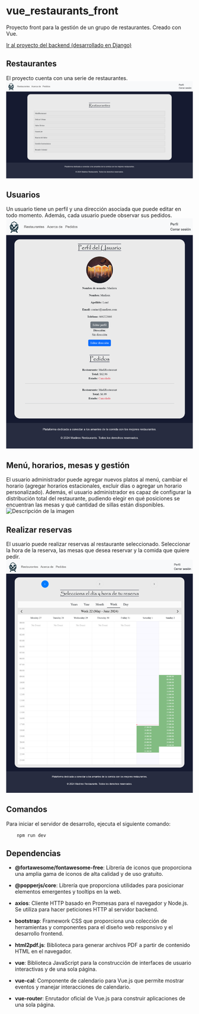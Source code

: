 # vue_restaurants_front

Proyecto front para la gestión de un grupo de restaurantes. Creado con Vue.

[Ir al proyecto del backend (desarrollado en Django)](https://github.com/Madirex/django-restaurants-api/)

## Restaurantes
El proyecto cuenta con una serie de restaurantes.
![Descripción de la imagen](/images/img1.png)

## Usuarios
Un usuario tiene un perfil y una dirección asociada que puede editar en todo momento. Además, cada usuario puede observar sus pedidos.
![Descripción de la imagen](/images/img2.png)

## Menú, horarios, mesas y gestión
El usuario administrador puede agregar nuevos platos al menú, cambiar el horario (agregar horarios estacionales, excluir días o agregar un horario personalizado). Además, el usuario administrador es capaz de configurar la distribución total del restaurante, pudiendo elegir en qué posiciones se encuentran las mesas y qué cantidad de sillas están disponibles.
![Descripción de la imagen](/images/img3.png)

## Realizar reservas
El usuario puede realizar reservas al restaurante seleccionado. Seleccionar la hora de la reserva, las mesas que desea reservar y la comida que quiere pedir.
![Descripción de la imagen](/images/img4.png)


## Comandos

Para iniciar el servidor de desarrollo, ejecuta el siguiente comando:

        npm run dev

## Dependencias

- **@fortawesome/fontawesome-free**: Librería de iconos que proporciona una amplia gama de iconos de alta calidad y de uso gratuito.
  
- **@popperjs/core**: Librería que proporciona utilidades para posicionar elementos emergentes y tooltips en la web.
  
- **axios**: Cliente HTTP basado en Promesas para el navegador y Node.js. Se utiliza para hacer peticiones HTTP al servidor backend.
  
- **bootstrap**: Framework CSS que proporciona una colección de herramientas y componentes para el diseño web responsivo y el desarrollo frontend.

- **html2pdf.js**: Biblioteca para generar archivos PDF a partir de contenido HTML en el navegador.

- **vue**: Biblioteca JavaScript para la construcción de interfaces de usuario interactivas y de una sola página.

- **vue-cal**: Componente de calendario para Vue.js que permite mostrar eventos y manejar interacciones de calendario.

- **vue-router**: Enrutador oficial de Vue.js para construir aplicaciones de una sola página.

